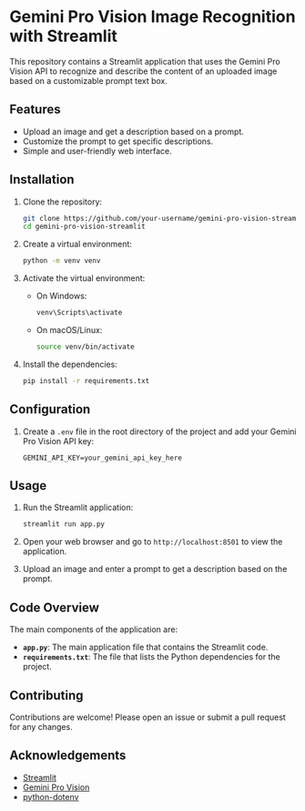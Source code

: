 # Gemini Pro Vision Image Recognition with Streamlit

This repository contains a Streamlit application that uses the Gemini Pro Vision API to recognize and describe the content of an uploaded image based on a customizable prompt text box.

## Features

- Upload an image and get a description based on a prompt.
- Customize the prompt to get specific descriptions.
- Simple and user-friendly web interface.

## Installation

1. Clone the repository:
    ```bash
    git clone https://github.com/your-username/gemini-pro-vision-streamlit.git
    cd gemini-pro-vision-streamlit
    ```

2. Create a virtual environment:
    ```bash
    python -m venv venv
    ```

3. Activate the virtual environment:

    - On Windows:
        ```bash
        venv\Scripts\activate
        ```
    - On macOS/Linux:
        ```bash
        source venv/bin/activate
        ```

4. Install the dependencies:
    ```bash
    pip install -r requirements.txt
    ```

## Configuration

1. Create a `.env` file in the root directory of the project and add your Gemini Pro Vision API key:
    ```env
    GEMINI_API_KEY=your_gemini_api_key_here
    ```

## Usage

1. Run the Streamlit application:
    ```bash
    streamlit run app.py
    ```

2. Open your web browser and go to `http://localhost:8501` to view the application.

3. Upload an image and enter a prompt to get a description based on the prompt.

## Code Overview

The main components of the application are:

- **`app.py`**: The main application file that contains the Streamlit code.
- **`requirements.txt`**: The file that lists the Python dependencies for the project.


## Contributing

Contributions are welcome! Please open an issue or submit a pull request for any changes.

## Acknowledgements

- [Streamlit](https://www.streamlit.io/)
- [Gemini Pro Vision](https://gemini-vision.com/)
- [python-dotenv](https://github.com/theskumar/python-dotenv)

